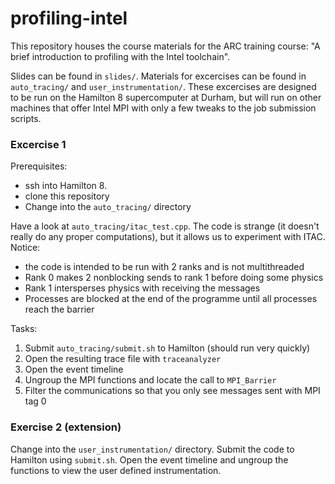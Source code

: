 # profiling-intel

This repository houses the course materials for the ARC training course:
"A brief introduction to profiling with the Intel toolchain".

Slides can be found in `slides/`. Materials for excercises can be found in
`auto_tracing/` and `user_instrumentation/`. These excercises are designed to
be run on the Hamilton 8 supercomputer at Durham, but will run on other machines
that offer Intel MPI with only a few tweaks to the job submission scripts.

### Excercise 1

Prerequisites:
- ssh into Hamilton 8.
- clone this repository
- Change into the `auto_tracing/` directory

Have a look at `auto_tracing/itac_test.cpp`. The code is strange (it
doesn't really do any proper computations), but it allows us to experiment with
ITAC. Notice:
- the code is intended to be run with 2 ranks and is not multithreaded
- Rank 0 makes 2 nonblocking sends to rank 1 before doing some physics
- Rank 1 intersperses physics with receiving the messages
- Processes are blocked at the end of the programme until all processes reach the barrier

Tasks:
1) Submit `auto_tracing/submit.sh` to Hamilton (should run very quickly)
2) Open the resulting trace file with `traceanalyzer`
3) Open the event timeline
4) Ungroup the MPI functions and locate the call to `MPI_Barrier`
5) Filter the communications so that you only see messages sent with MPI tag 0

### Exercise 2 (extension)

Change into the `user_instrumentation/` directory. Submit the code to Hamilton
using `submit.sh`. Open the event timeline and ungroup the functions to view
the user defined instrumentation.
